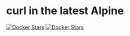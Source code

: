 # curl in the latest Alpine

[![Docker Stars](https://img.shields.io/docker/automated/illagrenan/alpine-curl.svg)](https://hub.docker.com/r/illagrenan/alpine-curl/)
[![Docker Stars](https://img.shields.io/docker/build/illagrenan/alpine-curl.svg)](https://hub.docker.com/r/illagrenan/alpine-curl/)
